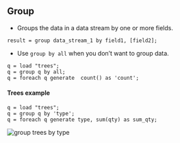 ## Group

- Groups the data in a data stream by one or more fields.

```
result = group data_stream_1 by field1, [field2];
```
- Use ```group by all``` when you don’t want to group data.
```
q = load "trees";
q = group q by all;
q = foreach q generate  count() as 'count';
```


#### Trees example

```
q = load "trees";
q = group q by 'type';
q = foreach q generate type, sum(qty) as sum_qty;
```

![group trees by type](img/saql/groups-tree-1.png)
